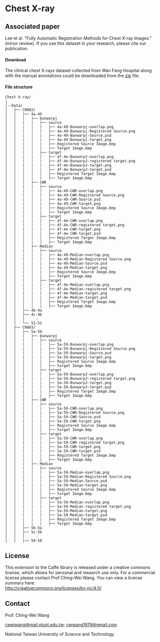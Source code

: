 # Chest X-ray

## Associated paper
Lee et al. "Fully Automatic Registration Methods for Chest X-ray Images." (minor review).
If you use this dataset in your research, please cite our publication.

#### Download
The clinical chest X-rays dataset collected from Wan Fang Hospital along with the manual annotations could be downloaded from the [zip](
https://drive.google.com/file/d/1cOfIw6VybRQQllXWtuv5ryxKEDAlK1jv/view?usp=sharing) file.

#### File structure
```
Chest X-ray/
|
|--Data/
│   ├── CR002/
│   │   ├── 4a-49
│   │   |   ├── bunwarpj
│   │   |   |   ├── source
│   │   |   |   |   ├── 4a-49-Bunwarpj-overlap.png
│   │   |   |   |   ├── 4a-49-Bunwarpj-Registered Source.png
│   │   |   |   |   ├── 4a-49-Bunwarpj-Source.psd
│   │   |   |   |   ├── 4a-49-Bunwarpj-target.png
│   │   |   |   |   ├── Registered Source Image.bmp
│   │   |   |   |   ├── Target Image.bmp
│   │   |   |   ├── target
│   │   |   |   |   ├── 4f-4e-BunwarpJ-overlap.png
│   │   |   |   |   ├── 4f-4e-BunwarpJ-registered target.png
│   │   |   |   |   ├── 4f-4e-BunwarpJ-target.png
│   │   |   |   |   ├── 4f-4e-BunwarpJ-target.psd
│   │   |   |   |   ├── Registered Target Image.bmp
│   │   |   |   |   ├── Target Image.bmp
│   │   |   ├── CWR
│   │   |   |   ├── source
│   │   |   |   |   ├── 4a-49-CWR-overlap.png
│   │   |   |   |   ├── 4a-49-CWR-Registered Source.png
│   │   |   |   |   ├── 4a-49-CWR-Source.psd
│   │   |   |   |   ├── 4a-49-CWR-target.png
│   │   |   |   |   ├── Registered Source Image.bmp
│   │   |   |   |   ├── Target Image.bmp
│   │   |   |   ├── target
│   │   |   |   |   ├── 4f-4e-CWR-overlap.png
│   │   |   |   |   ├── 4f-4e-CWR-registered target.png
│   │   |   |   |   ├── 4f-4e-CWR-target.png
│   │   |   |   |   ├── 4f-4e-CWR-target.psd
│   │   |   |   |   ├── Registered Target Image.bmp
│   │   |   |   |   ├── Target Image.bmp
│   │   |   ├── Median
│   │   |   |   ├── source
│   │   |   |   |   ├── 4a-49-Median-overlap.png
│   │   |   |   |   ├── 4a-49-Median-Registered Source.png
│   │   |   |   |   ├── 4a-49-Median-Source.psd
│   │   |   |   |   ├── 4a-49-Median-target.png
│   │   |   |   |   ├── Registered Source Image.bmp
│   │   |   |   |   ├── Target Image.bmp
│   │   |   |   ├── target
│   │   |   |   |   ├── 4f-4e-Median-overlap.png
│   │   |   |   |   ├── 4f-4e-Median-registered target.png
│   │   |   |   |   ├── 4f-4e-Median-target.png
│   │   |   |   |   ├── 4f-4e-Median-target.psd
│   │   |   |   |   ├── Registered Target Image.bmp
│   │   |   |   |   ├── Target Image.bmp
│   │   ├── 4b-4a
│   │   ├── 4c-4b
│   │   │     ⋮
│   │   └── 52-51     
│   ├── CR003/
│   │   ├── 5a-59
│   │   |   ├── bunwarpj
│   │   |   |   ├── source
│   │   |   |   |   ├── 5a-59-Bunwarpj-overlap.png
│   │   |   |   |   ├── 5a-59-Bunwarpj-Registered Source.png
│   │   |   |   |   ├── 5a-59-Bunwarpj-Source.psd
│   │   |   |   |   ├── 5a-59-Bunwarpj-target.png
│   │   |   |   |   ├── Registered Source Image.bmp
│   │   |   |   |   ├── Target Image.bmp
│   │   |   |   ├── target
│   │   |   |   |   ├── 5a-59-BunwarpJ-overlap.png
│   │   |   |   |   ├── 5a-59-BunwarpJ-registered target.png
│   │   |   |   |   ├── 5a-59-BunwarpJ-target.png
│   │   |   |   |   ├── 5a-59-BunwarpJ-target.psd
│   │   |   |   |   ├── Registered Target Image.bmp
│   │   |   |   |   ├── Target Image.bmp
│   │   |   ├── CWR
│   │   |   |   ├── source
│   │   |   |   |   ├── 5a-59-CWR-overlap.png
│   │   |   |   |   ├── 5a-59-CWR-Registered Source.png
│   │   |   |   |   ├── 5a-59-CWR-Source.psd
│   │   |   |   |   ├── 5a-59-CWR-target.png
│   │   |   |   |   ├── Registered Source Image.bmp
│   │   |   |   |   ├── Target Image.bmp
│   │   |   |   ├── target
│   │   |   |   |   ├── 5a-59-CWR-overlap.png
│   │   |   |   |   ├── 5a-59-CWR-registered target.png
│   │   |   |   |   ├── 5a-59-CWR-target.png
│   │   |   |   |   ├── 5a-59-CWR-target.psd
│   │   |   |   |   ├── Registered Target Image.bmp
│   │   |   |   |   ├── Target Image.bmp
│   │   |   ├── Median
│   │   |   |   ├── source
│   │   |   |   |   ├── 5a-59-Median-overlap.png
│   │   |   |   |   ├── 5a-59-Median-Registered Source.png
│   │   |   |   |   ├── 5a-59-Median-Source.psd
│   │   |   |   |   ├── 5a-59-Median-target.png
│   │   |   |   |   ├── Registered Source Image.bmp
│   │   |   |   |   ├── Target Image.bmp
│   │   |   |   ├── target
│   │   |   |   |   ├── 5a-59-Median-overlap.png
│   │   |   |   |   ├── 5a-59-Median-registered target.png
│   │   |   |   |   ├── 5a-59-Median-target.png
│   │   |   |   |   ├── 5a-59-Median-target.psd
│   │   |   |   |   ├── Registered Target Image.bmp
│   │   |   |   |   ├── Target Image.bmp
│   │   ├── 5b-5a
│   │   ├── 5c-5b
│   │   │     ⋮
│   │   |── 59-58   
```

## License
This extension to the Caffe library is released under a creative commons license, which allows for personal and research use only. For a commercial license please contact Prof Ching-Wei Wang. You can view a license summary here:  
http://creativecommons.org/licenses/by-nc/4.0/


## Contact
Prof. Ching-Wei Wang  
  
cweiwang@mail.ntust.edu.tw; cwwang1979@gmail.com  
  
National Taiwan University of Science and Technology
